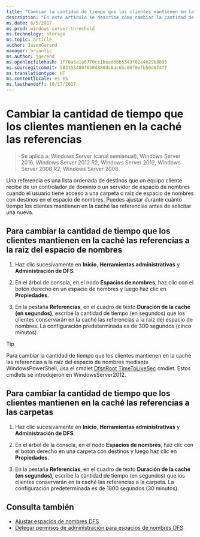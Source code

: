 ```yaml
---
title: "Cambiar la cantidad de tiempo que los clientes mantienen en la caché las referencias"
description: "En este artículo se describe cómo cambiar la cantidad de tiempo que los clientes mantienen en la caché las referencias"
ms.date: 6/5/2017
ms.prod: windows-server-threshold
ms.technology: storage
ms.topic: article
author: JasonGerend
manager: brianlic
ms.author: jgerend
ms.openlocfilehash: 1f70a5a1a6770cc1bead66b5543f02e4b29b8895
ms.sourcegitcommit: 583355400f6b0d880dc0ac6bc06f0efb50d674f7
ms.translationtype: HT
ms.contentlocale: es-ES
ms.lasthandoff: 10/17/2017
---
```

# <a name="change-the-amount-of-time-that-clients-cache-referrals"></a>Cambiar la cantidad de tiempo que los clientes mantienen en la caché las referencias

> Se aplica a: Windows Server (canal semianual), Windows Server 2016, Windows Server 2012 R2, Windows Server 2012, Windows Server 2008 R2, Windows Server 2008

Una referencia es una lista ordenada de destinos que un equipo cliente recibe de un controlador de dominio o un servidor de espacio de nombres cuando el usuario tiene acceso a una carpeta o raíz de espacio de nombres con destinos en el espacio de nombres. Puedes ajustar durante cuánto tiempo los clientes mantienen en la caché las referencias antes de solicitar una nueva.

## <a name="to-change-the-amount-of-time-that-clients-cache-namespace-root-referrals"></a>Para cambiar la cantidad de tiempo que los clientes mantienen en la caché las referencias a la raíz del espacio de nombres

1.  Haz clic sucesivamente en **Inicio**, **Herramientas administrativas** y **Administración de DFS**.

2.  En el árbol de consola, en el nodo **Espacios de nombres**, haz clic con el botón derecho en un espacio de nombres y luego haz clic en **Propiedades**.

3.  En la pestaña **Referencias**, en el cuadro de texto **Duración de la caché (en segundos)**, escribe la cantidad de tiempo (en segundos) que los clientes conservarán en la caché las referencias a la raíz del espacio de nombres. La configuración predeterminada es de 300 segundos (cinco minutos).

> [!TIP]
> Para cambiar la cantidad de tiempo que los clientes mantienen en la caché las referencias a la raíz del espacio de nombres mediante WindowsPowerShell, usa el cmdlet [DfsnRoot TimeToLiveSec](https://technet.microsoft.com/library/jj884281.aspx) cmdlet. Estos cmdlets se introdujeron en WindowsServer2012.

## <a name="to-change-the-amount-of-time-that-clients-cache-folder-referrals"></a>Para cambiar la cantidad de tiempo que los clientes mantienen en la caché las referencias a las carpetas

1.  Haz clic sucesivamente en **Inicio**, **Herramientas administrativas** y **Administración de DFS**.

2.  En el árbol de la consola, en el nodo **Espacios de nombres**, haz clic con el botón derecho en una carpeta con destinos y luego haz clic en **Propiedades**.

3.  En la pestaña **Referencias**, en el cuadro de texto **Duración de la caché (en segundos)**, escribe la cantidad de tiempo (en segundos) que los clientes conservarán en la caché las referencias a la carpeta. La configuración predeterminada es de 1800 segundos (30 minutos).

## <a name="see-also"></a>Consulta también

-   [Ajustar espacios de nombres DFS](tuning-dfs-namespaces.md)
-   [Delegar permisos de administración para espacios de nombres DFS](delegate-management-permissions-for-dfs-namespaces.md)


